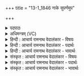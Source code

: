 +++
title = "13-1_1846 नाके सुपर्णमुप"

+++
<details><summary>पदपाठः</summary>

ना꣡के꣢꣯। सु꣣पर्ण꣢म्। सु꣣। पर्ण꣢म्। उ꣡प꣢꣯। यत्। प꣡त꣢꣯न्तम्। हृ꣣दा꣢। वे꣡न꣢꣯न्तः। अ꣣भ्य꣡चक्षत। अ꣣भि। अ꣣च꣢꣯क्षत। त्वा꣣। हि꣡र꣢꣯ण्यपक्षम्। हि꣡र꣢꣯ण्य। प꣣क्षम्। व꣡रु꣢꣯ण्स्य। दू꣣त꣢म्। य꣣म꣡स्य꣢। यो꣡नौ꣢꣯। श꣣कुन꣢म्। भु꣣रण्यु꣢म्। १८४६।
</details>

<details><summary>अधिमन्त्रम् (VC)</summary>

- वेनः
- वेनो भार्गवः
- त्रिष्टुप्
- धैवतः
</details>

<details><summary>हिन्दी : आचार्य रामनाथ वेदालंकार - विषयः</summary>

प्रथम ऋचा पूर्वार्चिक में ३२० क्रमाङ्क पर सूर्य के दृष्टान्त से परमात्मा के विषय में व्याख्यात हो चुकी है। यहाँ जीवात्मा का विषय कहते हैं।
</details>

<details><summary>हिन्दी : आचार्य रामनाथ वेदालंकार - पदार्थः</summary>

पदार्थान्वय -  हे वेन ! हे परमेश्वर की कामना करनेवाले जीवात्मन् ! (हिरण्यपक्षम्) ज्ञान-कर्म-रूप सुनहरे पंखोंवाले, (वरुणस्य दूतम्) वरणीय मन को सन्मार्ग पर प्रेरित करनेवाले, (यमस्य) नियन्ता प्राण के (योनौ) देहरूप घर में (शकुनम्) शक्ति से शोभित, (भुरण्युम्) देह के धारक-पोषक, (सुपर्णम्) अष्टाङ्गयोग-रूप शुभ पंखों से युक्त तथा (नाके) मोक्ष के निमित्त (उपपतन्तम्) प्रयत्नशील (त्वा) तुझे (यत्) जब (अभ्यचक्षत) प्रभु-प्रेमी लोग देखते हैं,तब वे (हृदा) हृदय से (वेनन्तः) तुमसे प्रेम करने लगते हैं ॥१॥
</details>

<details><summary>हिन्दी : आचार्य रामनाथ वेदालंकार - भावार्थः</summary>

भावार्थ -  देह के अधिष्ठाता जीवात्मा की जब अध्यात्म-मार्ग में रूचि हो जाती है,तब वह अष्टाङ्गयोग के अभ्यास से मोक्ष पा सकता है ॥१॥
</details>

<details><summary>संस्कृत : आचार्य रामनाथ वेदालंकार - विषयः</summary>

तत्र प्रथमा ऋक् पूर्वार्चिके ३२० क्रमाङ्के सूर्यदृष्टान्तेन परमात्मविषये व्याख्याता। अत्र जीवात्मविषय उच्यते।
</details>

<details><summary>संस्कृत : आचार्य रामनाथ वेदालंकार - पदार्थः</summary>

पदार्थान्वय -  हे वेन ! हे परमेशकामनामय जीवात्मन् ! (हिरण्यपक्षम्) ज्ञानकर्मरूपस्वर्णिमपक्षयुक्तम्, (वरुणस्य दूतम्) वरणीयस्य मनसः सन्मार्गे प्रेरकम्।[दु गतौ,भ्वादिः,‘दुतनिभ्यां दीर्घश्च’ उ० ३।९० इति क्तः प्रत्ययो धातोर्दीर्घश्च।] (यमस्य) नियन्तुः प्राणस्य (योनौ) गृहे, (देहे) इत्यर्थः (शकुनम्) शक्तिशालिनम्।[शक्लृ शक्तौ स्वादिः,‘शकेरुनोन्तोन्त्युनयः’ उ० ३।४९ इति उनप्रत्ययः।] (भुरण्युम्) देहस्य धारयितारं पोषकं च।[भुरण धारणपोषणयोः,कण्ड्वादिः,ततो बाहुलकादौणादिको युच् प्रत्ययः।] (सुपर्णम्) अष्टाङ्गयोगरूप-शुभपर्णोपेतम्,नाके मोक्षनिमित्ते(उप पतन्तम्) प्रयतमानम् (त्वा) त्वाम् (यत्) यदा (अभ्यचक्षत) प्रभुप्रेमिणः पश्यन्ति,तदा ते (हृदा) हृदयेन (वेनन्तः) त्वां कामयमानाः जायन्ते ॥१॥
</details>

<details><summary>संस्कृत : आचार्य रामनाथ वेदालंकार - भावार्थः</summary>

भावार्थ -  देहाधिष्ठाता जीवात्माऽध्यात्मरुचिः सन्नष्टाङ्गयोगाभ्यासेन मोक्षमधिगन्तुं प्रभवति ॥१॥
</details>